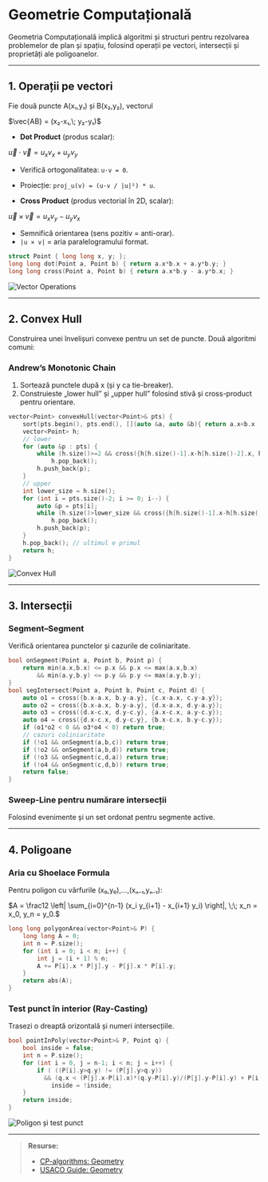 # Geometrie Computațională

Geometria Computațională implică algoritmi și structuri pentru rezolvarea problemelor de plan și spațiu, folosind operații pe vectori, intersecții și proprietăți ale poligoanelor.

---

## 1. Operații pe vectori

Fie două puncte A(x₁,y₁) și B(x₂,y₂), vectorul

$\vec{AB} = (x₂-x₁,\; y₂-y₁)$

* **Dot Product** (produs scalar):

$\vec{u} \cdot \vec{v} = u_x v_x + u_y v_y$

* Verifică ortogonalitatea: `u·v = 0`.

* Proiecție: `proj_u(v) = (u·v / |u|²) * u`.

* **Cross Product** (produs vectorial în 2D, scalar):

$\vec{u} \times \vec{v} = u_x v_y - u_y v_x$

* Semnifică orientarea (sens pozitiv = anti-orar).
* `|u × v|` = aria paralelogramului format.

```cpp
struct Point { long long x, y; };
long long dot(Point a, Point b) { return a.x*b.x + a.y*b.y; }
long long cross(Point a, Point b) { return a.x*b.y - a.y*b.x; }
```

![Vector Operations](../assets/img/geometrie-vectors.png)

---

## 2. Convex Hull

Construirea unei învelișuri convexe pentru un set de puncte. Două algoritmi comuni:

### Andrew’s Monotonic Chain

1. Sortează punctele după x (și y ca tie-breaker).
2. Construieste „lower hull” și „upper hull” folosind stivă și cross-product pentru orientare.

```cpp
vector<Point> convexHull(vector<Point>& pts) {
    sort(pts.begin(), pts.end(), [](auto &a, auto &b){ return a.x<b.x || (a.x==b.x && a.y<b.y); });
    vector<Point> h;
    // lower
    for (auto &p : pts) {
        while (h.size()>=2 && cross({h[h.size()-1].x-h[h.size()-2].x, h[h.size()-1].y-h[h.size()-2].y}, {p.x-h[h.size()-1].x, p.y-h[h.size()-1].y}) <= 0)
            h.pop_back();
        h.push_back(p);
    }
    // upper
    int lower_size = h.size();
    for (int i = pts.size()-2; i >= 0; i--) {
        auto &p = pts[i];
        while (h.size()>lower_size && cross({h[h.size()-1].x-h[h.size()-2].x, h[h.size()-1].y-h[h.size()-2].y}, {p.x-h[h.size()-1].x, p.y-h[h.size()-1].y}) <= 0)
            h.pop_back();
        h.push_back(p);
    }
    h.pop_back(); // ultimul e primul
    return h;
}
```

![Convex Hull](../assets/img/geometrie-convex-hull.png)

---

## 3. Intersecții

### Segment–Segment

Verifică orientarea punctelor și cazurile de coliniaritate.

```cpp
bool onSegment(Point a, Point b, Point p) {
    return min(a.x,b.x) <= p.x && p.x <= max(a.x,b.x)
        && min(a.y,b.y) <= p.y && p.y <= max(a.y,b.y);
}
bool segIntersect(Point a, Point b, Point c, Point d) {
    auto o1 = cross({b.x-a.x, b.y-a.y}, {c.x-a.x, c.y-a.y});
    auto o2 = cross({b.x-a.x, b.y-a.y}, {d.x-a.x, d.y-a.y});
    auto o3 = cross({d.x-c.x, d.y-c.y}, {a.x-c.x, a.y-c.y});
    auto o4 = cross({d.x-c.x, d.y-c.y}, {b.x-c.x, b.y-c.y});
    if (o1*o2 < 0 && o3*o4 < 0) return true;
    // cazuri coliniaritate
    if (!o1 && onSegment(a,b,c)) return true;
    if (!o2 && onSegment(a,b,d)) return true;
    if (!o3 && onSegment(c,d,a)) return true;
    if (!o4 && onSegment(c,d,b)) return true;
    return false;
}
```

### Sweep-Line pentru numărare intersecții

Folosind evenimente și un set ordonat pentru segmente active.

---

## 4. Poligoane

### Aria cu Shoelace Formula

Pentru poligon cu vârfurile (x₀,y₀),…,(xₙ₋₁,yₙ₋₁):

$A = \frac12 \left| \sum_{i=0}^{n-1} (x_i y_{i+1} - x_{i+1} y_i) \right|, \;\; x_n = x_0, y_n = y_0.$

```cpp
long long polygonArea(vector<Point>& P) {
    long long A = 0;
    int n = P.size();
    for (int i = 0; i < n; i++) {
        int j = (i + 1) % n;
        A += P[i].x * P[j].y - P[j].x * P[i].y;
    }
    return abs(A);
}
```

### Test punct în interior (Ray-Casting)

Trasezi o dreaptă orizontală și numeri intersecțiile.

```cpp
bool pointInPoly(vector<Point>& P, Point q) {
    bool inside = false;
    int n = P.size();
    for (int i = 0, j = n-1; i < n; j = i++) {
        if ( ((P[i].y>q.y) != (P[j].y>q.y))
          && (q.x < (P[j].x-P[i].x)*(q.y-P[i].y)/(P[j].y-P[i].y) + P[i].x) )
            inside = !inside;
    }
    return inside;
}
```

![Poligon și test punct](../assets/img/geometrie-polygon.png)

---

> **Resurse:**
>
> * [CP-algorithms: Geometry](https://cp-algorithms.com/geometry/)
> * [USACO Guide: Geometry](https://usaco.guide/geometry)